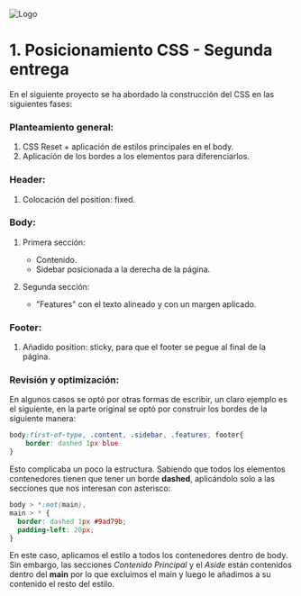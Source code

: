 ![Logo](https://framerusercontent.com/images/zJBgnto0UuieHjFzX0KB4xPLrLk.png)


# 1. Posicionamiento CSS - Segunda entrega

En el siguiente proyecto se ha abordado la construcción del CSS en las siguientes fases:

### Planteamiento general:
1. CSS Reset + aplicación de estilos principales en el body.
2. Aplicación de los bordes a los elementos para diferenciarlos.

### Header:
1. Colocación del position: fixed.

### Body:
1. Primera sección:
    - Contenido.
    - Sidebar posicionada a la derecha de la página.

2. Segunda sección:
    - "Features" con el texto alineado y con un margen aplicado.
    
### Footer:
1. Añadido position: sticky, para que el footer se pegue al final de la página.

### Revisión y optimización:

En algunos casos se optó por otras formas de escribir, un claro ejemplo es el siguiente, en la parte original se optó por construir los bordes de la siguiente manera:

```CSS
body:first-of-type, .content, .sidebar, .features, footer{
    border: dashed 1px blue
}
```

Esto complicaba un poco la estructura. Sabiendo que todos los elementos contenedores tienen que tener un borde **dashed**, aplicándolo solo a las secciones que nos interesan con asterisco:

```CSS
body > *:not(main),
main > * {
  border: dashed 1px #9ad79b;
  padding-left: 20px;
}
```
En este caso, aplicamos el estilo a todos los contenedores dentro de body. Sin embargo, las secciones *Contenido Principal* y el *Aside* están contenidos dentro del **main** por lo que excluimos el main y luego le añadimos a su contenido el resto del estilo.